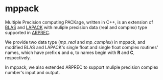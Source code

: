 mppack
======

Multiple Precision computing PACKage, written in C++, is an extension of [BLAS](http://www.netlib.org/blas/) and [LAPACK](http://www.netlib.org/lapack/) with muliple precision data (real and complex) type supported in [ARPREC](http://crd.lbl.gov/~dhbailey/mpdist/).

We provide two data type (_mp\_real_ and _mp\_complex_) in mppack, and modified BLAS and LAPACK's single float and single float complex routines' names, which have prefix __s__ and __c__, to names begin with __R__ and __C__, respectively.

In mppack, we also extended ARPREC to support muliple precision complex number's input and output.
